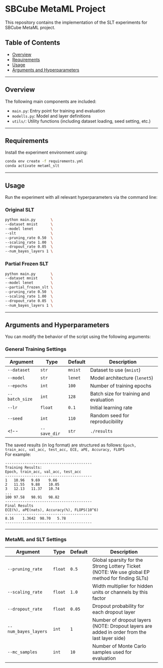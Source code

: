 # SBCube MetaML Project

This repository contains the implementation of the SLT experiments for SBCube MetaML project.

## Table of Contents

- [Overview](#overview)
- [Requirements](#requirements)
- [Usage](#usage)
- [Arguments and Hyperparameters](#arguments-and-hyperparameters)

---

## Overview

The following main components are included:
- `main.py`: Entry point for training and evaluation
- `modells.py`: Model and layer definitions
- `utils/`: Utility functions (including dataset loading, seed setting, etc.)

---

## Requirements

Install the experiment environment using:

```bash
conda env create -f requirements.yml
conda activate metaml_slt
```
<!-- 
**Note:**
Python version: `>=3.x` -->

---

## Usage

Run the experiment with all relevant hyperparameters via the command line:

### Original SLT
```bash
python main.py       \
--dataset mnist      \
--model lenet        \
--slt                \
--pruning_rate 0.50  \
--scaling_rate 1.00  \
--dropout_rate 0.05  \
--num_bayes_layers 1 \
```

### Partial Frozen SLT
```bash
python main.py       \
--dataset mnist      \
--model lenet        \
--partial_frozen_slt \
--pruning_rate 0.50  \
--scaling_rate 1.00  \
--dropout_rate 0.05  \
--num_bayes_layers 1 \
```

---

## Arguments and Hyperparameters

You can modify the behavior of the script using the following arguments:

### General Training Settings

| Argument        | Type     | Default     | Description                                                                 |
|----------------|----------|-------------|-----------------------------------------------------------------------------|
| `--dataset`     | `str`    | `mnist`     | Dataset to use (`mnist`)                                        |
| `--model`       | `str`    | `lenet`    | Model architecture (`lenet5`)                                              |
| `--epochs`      | `int`    | `100`       | Number of training epochs                                                  |
| `--batch_size`  | `int`    | `128`       | Batch size for training and evaluation                                     |
| `--lr`          | `float`  | `0.1`      | Initial learning rate                                                      |
| `--seed`        | `int`    | `110`         | Random seed for reproducibility                                            |
<!-- | `--save_dir`    | `str`    | `./results` | Directory to save logs and model checkpoints                               | -->

The saved results (in log format) are structured as follows:
`Epoch, train_acc, val_acc, test_acc, ECE, aPE, Accuracy, FLOPS` \
For example:
```
----------------------------------------
Training Results:
Epoch, train_acc, val_acc, test_acc
----------------------------------------
1	10.96	9.69	9.66
2	11.55	9.88	10.05
3	12.13	11.37	10.74
...
100	97.58	98.91	98.82
----------------------------------------
Final Results
ECE(%), aPE(nats), Accuracy(%), FLOPS(10^6)
----------------------------------------
8.16	1.3642	98.70	5.78
----------------------------------------
```

---

### MetaML and SLT Settings

| Argument           | Type     | Default | Description                                                                 |
|--------------------|----------|---------|-----------------------------------------------------------------------------|
| `--pruning_rate`   | `float`  | `0.5`   | Global sparsity for the Strong Lottery Ticket (NOTE: We use global EP method for finding SLTs) |
| `--scaling_rate`   | `float`  | `1.0`   | Width multiplier for hidden units or channels by this factor |
| `--dropout_rate`      | `float`  | `0.05`   | Dropout probability for each dropout layer |
| `--num_bayes_layers` | `int`  | `1`     | Number of dropout layers (NOTE: Dropout layers are added in order from the last layer side) |
| `--mc_samples`      | `int`    | `10`     | Number of Monte Carlo samples used for evaluation |


